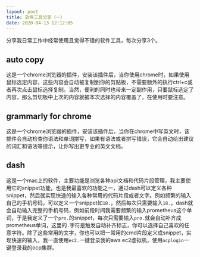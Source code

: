 ```yaml
---
layout: post
title: 软件工具分享（一）
date: 2020-04-13 12:12:05
---
```


分享我日常工作中经常使用且觉得不错的软件工具，每次分享3个。

## auto copy

这是一个chrome浏览器的插件，安装该插件后，当你使用chrome时，如果使用鼠标选定内容，这些内容会自动被复制到你的剪贴板，不需要额外的执行ctrl+c或者再次点击鼠标选择复制。当然，便利的同时也带来一定副作用，只要鼠标选定了内容，那么剪切板中上次的内容就被本次选择的内容覆盖了，在使用时要注意。

## grammarly for chrome

这是一个chrome浏览器的插件，安装该插件后，当你在chrome中写英文时，该插件会自动检查你语法和单词拼写，如果有语法或者拼写错误，它会自动给出建议的词汇和语法等提示，让你写出更专业的英文文档。

## dash

这是一个mac上的软件，主要功能是浏览各种api文档和代码片段管理，我主要使用它的snippet功能，也是我最喜欢的功能之一，通过dash可以定义各种snippet，然后就实现快速的输入各种常用的代码片段或者文字。例如频繁的输入自己的手机号码，可以定义一个snippet如`18.`，然后每次只需要输入`18.`，dash就会自动输入完整的手机号码，例如前段时间我需要频繁的输入prometheus这个单词，于是我定义了一个`pro.`的snippet，每次只需要输入`pro.`就会自动补齐成prometheus单词，这里的`.`字符是触发自动补齐标志，你可以选择自己喜欢的任意字符。除了这些常用的文字，你也可以把一常用的cmd片段定义成snippet，实现快速的输入，我一直使用`ec2.`一键登录我的aws ec2虚拟机，使用`ocplogin`一键登录我的ocp集群。
